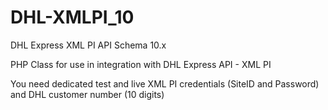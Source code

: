 # DHL-XMLPI_10
DHL Express XML PI API Schema 10.x

PHP Class for use in integration with DHL Express API - XML PI

You need dedicated test and live XML PI credentials (SiteID and Password) and DHL customer number (10 digits)

